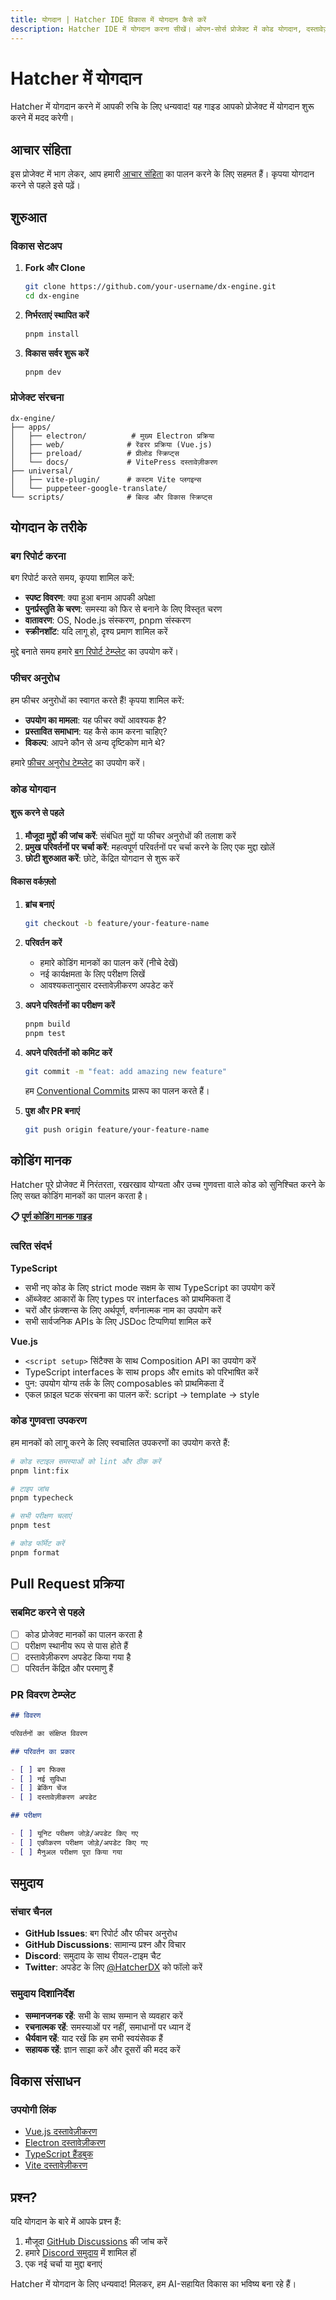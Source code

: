 ```yaml
---
title: योगदान | Hatcher IDE विकास में योगदान कैसे करें
description: Hatcher IDE में योगदान करना सीखें। ओपन-सोर्स प्रोजेक्ट में कोड योगदान, दस्तावेज़ीकरण, परीक्षण और सामुदायिक भागीदारी के लिए दिशानिर्देश।
---
```


# Hatcher में योगदान

Hatcher में योगदान करने में आपकी रुचि के लिए धन्यवाद! यह गाइड आपको प्रोजेक्ट में योगदान शुरू करने में मदद करेगी।

## आचार संहिता

इस प्रोजेक्ट में भाग लेकर, आप हमारी [आचार संहिता](CODE_OF_CONDUCT.md) का पालन करने के लिए सहमत हैं। कृपया योगदान करने से पहले इसे पढ़ें।

## शुरुआत

### विकास सेटअप

1. **Fork और Clone**

   ```bash
   git clone https://github.com/your-username/dx-engine.git
   cd dx-engine
   ```

2. **निर्भरताएं स्थापित करें**

   ```bash
   pnpm install
   ```

3. **विकास सर्वर शुरू करें**
   ```bash
   pnpm dev
   ```

### प्रोजेक्ट संरचना

```
dx-engine/
├── apps/
│   ├── electron/          # मुख्य Electron प्रक्रिया
│   ├── web/              # रेंडरर प्रक्रिया (Vue.js)
│   ├── preload/          # प्रीलोड स्क्रिप्ट्स
│   └── docs/             # VitePress दस्तावेज़ीकरण
├── universal/
│   ├── vite-plugin/      # कस्टम Vite प्लगइन्स
│   └── puppeteer-google-translate/
└── scripts/              # बिल्ड और विकास स्क्रिप्ट्स
```

## योगदान के तरीके

### बग रिपोर्ट करना

बग रिपोर्ट करते समय, कृपया शामिल करें:

- **स्पष्ट विवरण**: क्या हुआ बनाम आपकी अपेक्षा
- **पुनर्प्रस्तुति के चरण**: समस्या को फिर से बनाने के लिए विस्तृत चरण
- **वातावरण**: OS, Node.js संस्करण, pnpm संस्करण
- **स्क्रीनशॉट**: यदि लागू हो, दृश्य प्रमाण शामिल करें

मुद्दे बनाते समय हमारे [बग रिपोर्ट टेम्प्लेट](.github/ISSUE_TEMPLATE/bug_report.md) का उपयोग करें।

### फीचर अनुरोध

हम फीचर अनुरोधों का स्वागत करते हैं! कृपया शामिल करें:

- **उपयोग का मामला**: यह फीचर क्यों आवश्यक है?
- **प्रस्तावित समाधान**: यह कैसे काम करना चाहिए?
- **विकल्प**: आपने कौन से अन्य दृष्टिकोण माने थे?

हमारे [फीचर अनुरोध टेम्प्लेट](.github/ISSUE_TEMPLATE/feature_request.md) का उपयोग करें।

### कोड योगदान

#### शुरू करने से पहले

1. **मौजूदा मुद्दों की जांच करें**: संबंधित मुद्दों या फीचर अनुरोधों की तलाश करें
2. **प्रमुख परिवर्तनों पर चर्चा करें**: महत्वपूर्ण परिवर्तनों पर चर्चा करने के लिए एक मुद्दा खोलें
3. **छोटी शुरुआत करें**: छोटे, केंद्रित योगदान से शुरू करें

#### विकास वर्कफ़्लो

1. **ब्रांच बनाएं**

   ```bash
   git checkout -b feature/your-feature-name
   ```

2. **परिवर्तन करें**
   - हमारे कोडिंग मानकों का पालन करें (नीचे देखें)
   - नई कार्यक्षमता के लिए परीक्षण लिखें
   - आवश्यकतानुसार दस्तावेज़ीकरण अपडेट करें

3. **अपने परिवर्तनों का परीक्षण करें**

   ```bash
   pnpm build
   pnpm test
   ```

4. **अपने परिवर्तनों को कमिट करें**

   ```bash
   git commit -m "feat: add amazing new feature"
   ```

   हम [Conventional Commits](https://conventionalcommits.org/) प्रारूप का पालन करते हैं।

5. **पुश और PR बनाएं**
   ```bash
   git push origin feature/your-feature-name
   ```

## कोडिंग मानक

Hatcher पूरे प्रोजेक्ट में निरंतरता, रखरखाव योग्यता और उच्च गुणवत्ता वाले कोड को सुनिश्चित करने के लिए सख्त कोडिंग मानकों का पालन करता है।

**📋 [पूर्ण कोडिंग मानक गाइड](./coding-standards.md)**

### त्वरित संदर्भ

**TypeScript**

- सभी नए कोड के लिए strict mode सक्षम के साथ TypeScript का उपयोग करें
- ऑब्जेक्ट आकारों के लिए types पर interfaces को प्राथमिकता दें
- चरों और फ़ंक्शन्स के लिए अर्थपूर्ण, वर्णनात्मक नाम का उपयोग करें
- सभी सार्वजनिक APIs के लिए JSDoc टिप्पणियां शामिल करें

**Vue.js**

- `<script setup>` सिंटैक्स के साथ Composition API का उपयोग करें
- TypeScript interfaces के साथ props और emits को परिभाषित करें
- पुन: उपयोग योग्य तर्क के लिए composables को प्राथमिकता दें
- एकल फ़ाइल घटक संरचना का पालन करें: script → template → style

### कोड गुणवत्ता उपकरण

हम मानकों को लागू करने के लिए स्वचालित उपकरणों का उपयोग करते हैं:

```bash
# कोड स्टाइल समस्याओं को lint और ठीक करें
pnpm lint:fix

# टाइप जांच
pnpm typecheck

# सभी परीक्षण चलाएं
pnpm test

# कोड फॉर्मेट करें
pnpm format
```

## Pull Request प्रक्रिया

### सबमिट करने से पहले

- [ ] कोड प्रोजेक्ट मानकों का पालन करता है
- [ ] परीक्षण स्थानीय रूप से पास होते हैं
- [ ] दस्तावेज़ीकरण अपडेट किया गया है
- [ ] परिवर्तन केंद्रित और परमाणु हैं

### PR विवरण टेम्प्लेट

```markdown
## विवरण

परिवर्तनों का संक्षिप्त विवरण

## परिवर्तन का प्रकार

- [ ] बग फिक्स
- [ ] नई सुविधा
- [ ] ब्रेकिंग चेंज
- [ ] दस्तावेज़ीकरण अपडेट

## परीक्षण

- [ ] यूनिट परीक्षण जोड़े/अपडेट किए गए
- [ ] एकीकरण परीक्षण जोड़े/अपडेट किए गए
- [ ] मैनुअल परीक्षण पूरा किया गया
```

## समुदाय

### संचार चैनल

- **GitHub Issues**: बग रिपोर्ट और फीचर अनुरोध
- **GitHub Discussions**: सामान्य प्रश्न और विचार
- **Discord**: समुदाय के साथ रीयल-टाइम चैट
- **Twitter**: अपडेट के लिए [@HatcherDX](https://twitter.com/HatcherDX) को फॉलो करें

### समुदाय दिशानिर्देश

- **सम्मानजनक रहें**: सभी के साथ सम्मान से व्यवहार करें
- **रचनात्मक रहें**: समस्याओं पर नहीं, समाधानों पर ध्यान दें
- **धैर्यवान रहें**: याद रखें कि हम सभी स्वयंसेवक हैं
- **सहायक रहें**: ज्ञान साझा करें और दूसरों की मदद करें

## विकास संसाधन

### उपयोगी लिंक

- [Vue.js दस्तावेज़ीकरण](https://vuejs.org/)
- [Electron दस्तावेज़ीकरण](https://electronjs.org/)
- [TypeScript हैंडबुक](https://typescriptlang.org/)
- [Vite दस्तावेज़ीकरण](https://vitejs.dev/)

## प्रश्न?

यदि योगदान के बारे में आपके प्रश्न हैं:

1. मौजूदा [GitHub Discussions](https://github.com/HatcherDX/dx-engine/discussions) की जांच करें
2. हमारे [Discord समुदाय](https://discord.gg/hatcher) में शामिल हों
3. एक नई चर्चा या मुद्दा बनाएं

Hatcher में योगदान के लिए धन्यवाद! मिलकर, हम AI-सहायित विकास का भविष्य बना रहे हैं।
